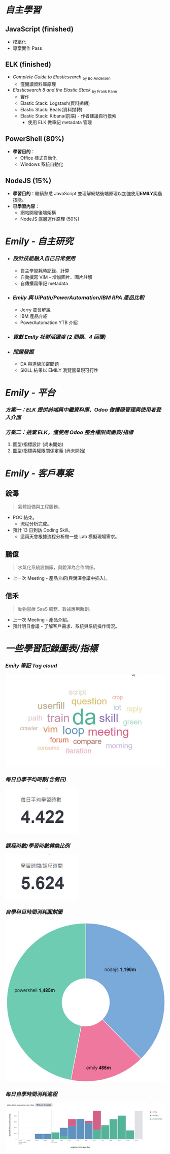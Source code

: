 # **_自主學習_**

## **JavaScript (finished)**

- 模組化
- 專案實作 Pass

## **ELK (finished)**

- _Complete Guide to Elasticsearch_ <sub>by Bo Andersen</sub>
  - 僅閱讀資料庫原理
- _Elasticsearch 8 and the Elastic Stack_ <sub>by Frank Kane</sub>
  - 實作
  - Elastic Stack: Logstash(資料拋轉)
  - Elastic Stack: Beats(資料拋轉)
  - Elastic Stack: Kibana(前端) - 作者建議自行摸索
    - 使用 ELK 做筆記 metadata 管理

## **PowerShell (80%)**

- **學習目的**：
  - Office 樣式自動化
  - Windows 系統自動化

## **NodeJS (15%)**

- **學習目的**：繼續熟悉 JavaScript 並理解網站後端原理以加強使用**EMILY**爬蟲技能。
- **已學習內容**：
  - 網站開發後端架構
  - NodeJS 底層運作原理 (50%)

# **_Emily - 自主研究_**

- ### _設計技能融入自己日常使用_
  - 自主學習耗時記錄、計算
  - 自動撰寫 VIM - 增加圖片、圖片註解
  - 自傳撰寫筆記 metadata
- ### _Emily 與 UiPath/PowerAutomation/IBM RPA 產品比較_
  - Jerry 晨會解說
  - IBM 產品介紹
  - PowerAutomation YTB 介紹
- ### _貢獻 Emily 社群活躍度 (2 問題、4 回覆)_
- ### _問題發掘_
  - DA 與連線加密問題
  - SKILL 結果以 EMILY 瀏覽器呈現可行性

# **_Emily - 平台_**

### _方案一：ELK 提供前端與中繼資料庫、Odoo 做權限管理與使用者登入介面_

### _方案二：捨棄 ELK，僅使用 Odoo 整合權限與圖表/指標_

1. 圖型/指標設計 (尚未開始)
2. 圖型/指標與權限關係定義 (尚未開始)

# **_Emily - 客戶專案_**

## **銳澤**

> 氣體設備與工程服務。

- POC 結束。
  - 流程分析完成。
- 預計 13 日到訪 Coding Skill。
  - 這兩天會根據流程分析做一些 Lab 模擬現場需求。

## **鵬億**

> 水氣化系統設備廠，與銳澤為合作關係。

- 上一次 Meeting - 產品介紹(與銳澤會議中插入)。

## **信禾**

> 動物醫療 SaaS 服務、數據應用新創。

- 上一次 Meeting - 產品介紹。
- 預計明日會議 - 了解客戶需求、系統與系統操作情況。

# **_一些學習記錄圖表/指標_**

### _Emily 筆記 Tag cloud_

![alt](pic/bandicam%202022-10-11%2001-23-18-574.jpg)

### _每日自學平均時數(含假日)_

![alt](pic/bandicam%202022-10-11%2001-23-45-074.jpg)

### _課程時數/學習時數轉換比例_

![alt](pic/bandicam%202022-10-11%2001-23-52-237.jpg)

### _自學科目時間消耗圓餅圖_

![alt](pic/bandicam%202022-10-11%2001-28-42-981.jpg)

### _每日自學時間消耗進程_

![alt](pic/bandicam%202022-10-11%2001-33-05-872.jpg)
